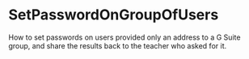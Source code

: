 # SetPasswordOnGroupOfUsers
How to set passwords on users provided only an address to a G Suite group,
and share the results back to the teacher who asked for it.
